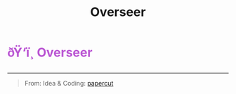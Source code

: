 ﻿---
lang: en-US
title: Overseer
prev: Monarch
next: President
---
# <font color="#ba55d3">ðŸ‘ï¸ <b>Overseer</b></font> <Badge text="Power" type="tip" vertical="middle"/>
---

> From: Idea & Coding: [papercut](https://github.com/lars-wu)


